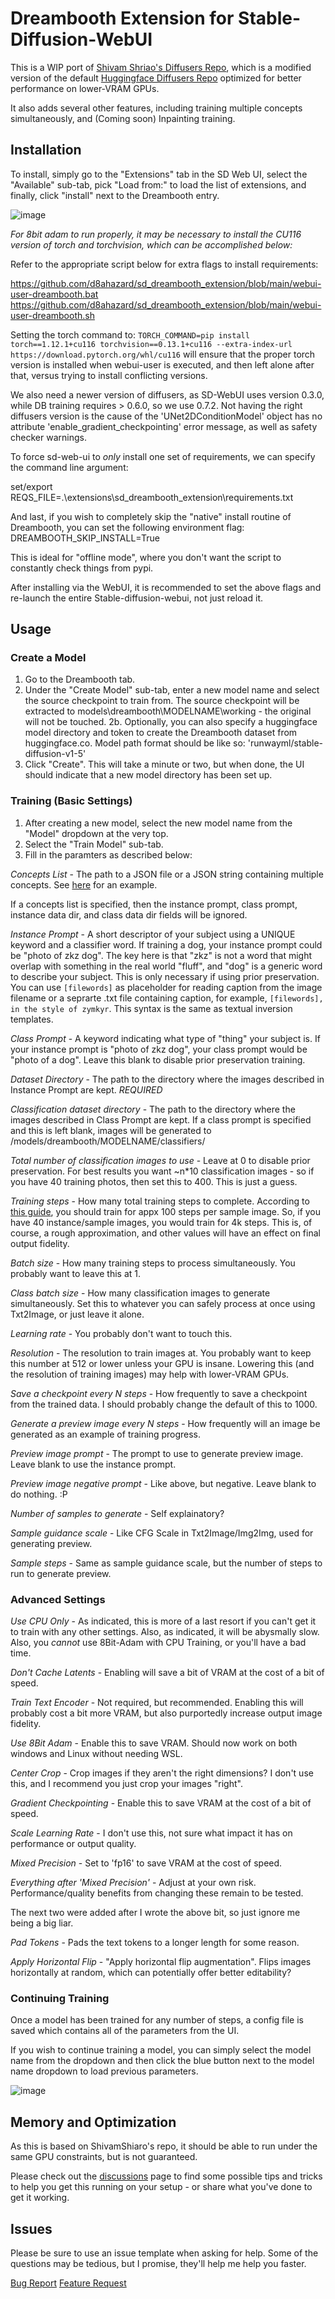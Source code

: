 # Dreambooth Extension for Stable-Diffusion-WebUI

This is a WIP port of [Shivam Shriao's Diffusers Repo](https://github.com/ShivamShrirao/diffusers/tree/main/examples/dreambooth), which is a modified version of the default [Huggingface Diffusers Repo](https://github.com/huggingface/diffusers) optimized for better performance on lower-VRAM GPUs.

It also adds several other features, including training multiple concepts simultaneously, and (Coming soon) Inpainting training.


## Installation

To install, simply go to the "Extensions" tab in the SD Web UI, select the "Available" sub-tab, pick "Load from:" to load the list of extensions, and finally, click "install" next to the Dreambooth entry.

![image](https://user-images.githubusercontent.com/1633844/200368737-7fe322de-00d6-4b28-a321-5e09f072d397.png)


*For 8bit adam to run properly, it may be necessary to install the CU116 version of torch and torchvision, which can be accomplished below:*

Refer to the appropriate script below for extra flags to install requirements:

https://github.com/d8ahazard/sd_dreambooth_extension/blob/main/webui-user-dreambooth.bat
https://github.com/d8ahazard/sd_dreambooth_extension/blob/main/webui-user-dreambooth.sh

Setting the torch command to: 
`TORCH_COMMAND=pip install torch==1.12.1+cu116 torchvision==0.13.1+cu116 --extra-index-url https://download.pytorch.org/whl/cu116`
will ensure that the proper torch version is installed when webui-user is executed, and then left alone after that, versus trying to install conflicting versions.

We also need a newer version of diffusers, as SD-WebUI uses version 0.3.0, while DB training requires > 0.6.0, so we use 0.7.2. Not having the right diffusers version is the cause of the 'UNet2DConditionModel' object has no attribute 'enable_gradient_checkpointing' error message, as well as safety checker warnings.

To force sd-web-ui to *only* install one set of requirements, we can specify the command line argument:

set/export REQS_FILE=.\extensions\sd_dreambooth_extension\requirements.txt

And last, if you wish to completely skip the "native" install routine of Dreambooth, you can set the following environment flag:
DREAMBOOTH_SKIP_INSTALL=True

This is ideal for "offline mode", where you don't want the script to constantly check things from pypi.


After installing via the WebUI, it is recommended to set the above flags and re-launch the entire Stable-diffusion-webui, not just reload it.


## Usage

### Create a Model
1. Go to the Dreambooth tab.
2. Under the "Create Model" sub-tab, enter a new model name and select the source checkpoint to train from.
    The source checkpoint will be extracted to models\dreambooth\MODELNAME\working - the original will not be touched.
2b. Optionally, you can also specify a huggingface model directory and token to create the Dreambooth dataset from huggingface.co. 
Model path format should be like so: 'runwayml/stable-diffusion-v1-5'
3. Click "Create". This will take a minute or two, but when done, the UI should indicate that a new model directory has been set up.


### Training (Basic Settings)
1. After creating a new model, select the new model name from the "Model" dropdown at the very top.
2. Select the "Train Model" sub-tab.
3. Fill in the paramters as described below:

*Concepts List* - The path to a JSON file or a JSON string containing multiple concepts. See [here](https://raw.githubusercontent.com/d8ahazard/sd_dreambooth_extension/main/dreambooth/concepts_list.json) for an example.

If a concepts list is specified, then the instance prompt, class prompt, instance data dir, and class data dir fields will be ignored.

*Instance Prompt* - A short descriptor of your subject using a UNIQUE keyword and a classifier word. If training a dog, your instance prompt could be "photo of zkz dog".
The key here is that "zkz" is not a word that might overlap with something in the real world "fluff", and "dog" is a generic word to describe your subject. This is only necessary if using prior preservation.
You can use `[filewords]` as placeholder for reading caption from the image filename or a seprarte .txt file containing caption, for example, `[filewords], in the style of zymkyr`. This syntax is the same as textual inversion templates.

*Class Prompt* - A keyword indicating what type of "thing" your subject is. If your instance prompt is "photo of zkz dog", your class prompt would be "photo of a dog". 
Leave this blank to disable prior preservation training.

*Dataset Directory* - The path to the directory where the images described in Instance Prompt are kept. *REQUIRED*

*Classification dataset directory* - The path to the directory where the images described in Class Prompt are kept. If a class prompt is specified and this is left blank, 
images will be generated to /models/dreambooth/MODELNAME/classifiers/

*Total number of classification images to use* - Leave at 0 to disable prior preservation. For best results you want ~n*10 classification images - so if you have 40 training photos, then set this to 400. This is just a guess.

*Training steps* - How many total training steps to complete. According to [this guide](https://github.com/nitrosocke/dreambooth-training-guide), you should train for appx 100 steps per sample image. So, if you have 40 instance/sample images, you would train for 4k steps. This is, of course, a rough approximation, and other values will have an effect on final output fidelity.

*Batch size* - How many training steps to process simultaneously. You probably want to leave this at 1.

*Class batch size* - How many classification images to generate simultaneously. Set this to whatever you can safely process at once using Txt2Image, or just leave it alone.

*Learning rate* - You probably don't want to touch this.

*Resolution* - The resolution to train images at. You probably want to keep this number at 512 or lower unless your GPU is insane. Lowering this (and the resolution of training images) 
may help with lower-VRAM GPUs.

*Save a checkpoint every N steps* - How frequently to save a checkpoint from the trained data. I should probably change the default of this to 1000.

*Generate a preview image every N steps* - How frequently will an image be generated as an example of training progress.

*Preview image prompt* - The prompt to use to generate preview image. Leave blank to use the instance prompt.

*Preview image negative prompt* - Like above, but negative. Leave blank to do nothing. :P

*Number of samples to generate* - Self explainatory?

*Sample guidance scale* - Like CFG Scale in Txt2Image/Img2Img, used for generating preview.

*Sample steps* - Same as sample guidance scale, but the number of steps to run to generate preview. 


### Advanced Settings

*Use CPU Only* - As indicated, this is more of a last resort if you can't get it to train with any other settings. Also, as indicated, it will be abysmally slow.
Also, you *cannot* use 8Bit-Adam with CPU Training, or you'll have a bad time.

*Don't Cache Latents* - Enabling will save a bit of VRAM at the cost of a bit of speed.

*Train Text Encoder* - Not required, but recommended. Enabling this will probably cost a bit more VRAM, but also purportedly increase output image fidelity.

*Use 8Bit Adam* - Enable this to save VRAM. Should now work on both windows and Linux without needing WSL.

*Center Crop* - Crop images if they aren't the right dimensions? I don't use this, and I recommend you just crop your images "right".

*Gradient Checkpointing* - Enable this to save VRAM at the cost of a bit of speed.

*Scale Learning Rate* - I don't use this, not sure what impact it has on performance or output quality.

*Mixed Precision* - Set to 'fp16' to save VRAM at the cost of speed.

*Everything after 'Mixed Precision'* - Adjust at your own risk. Performance/quality benefits from changing these remain to be tested.

The next two were added after I wrote the above bit, so just ignore me being a big liar.

*Pad Tokens* - Pads the text tokens to a longer length for some reason. 

*Apply Horizontal Flip* - "Apply horizontal flip augmentation". Flips images horizontally at random, which can potentially offer better editability?


### Continuing Training

Once a model has been trained for any number of steps, a config file is saved which contains all of the parameters from the UI.

If you wish to continue training a model, you can simply select the model name from the dropdown and then click the blue button next to the model name dropdown to load previous parameters.


![image](https://user-images.githubusercontent.com/1633844/200369076-8debef69-4b95-4341-83ac-cbbb02ee02f6.png)


## Memory and Optimization

As this is based on ShivamShiaro's repo, it should be able to run under the same GPU constraints, but is not guaranteed.

Please check out the [discussions](https://github.com/d8ahazard/sd_dreambooth_extension/discussions) page to find some possible tips and tricks to help you get this running on your setup - or share what you've done to get it working.

## Issues

Please be sure to use an issue template when asking for help. Some of the questions may be tedious, but I promise, they'll help me help you faster.

[Bug Report](https://github.com/d8ahazard/sd_dreambooth_extension/issues/new?assignees=&labels=&template=bug_report.md&title=)
[Feature Request](https://github.com/d8ahazard/sd_dreambooth_extension/issues/new?assignees=&labels=&template=feature_request.md&title=)

